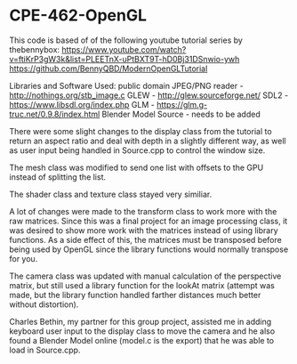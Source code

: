 # CPE-462-OpenGL

This code is based of of the following youtube tutorial series by thebennybox:
https://www.youtube.com/watch?v=ftiKrP3gW3k&list=PLEETnX-uPtBXT9T-hD0Bj31DSnwio-ywh
https://github.com/BennyQBD/ModernOpenGLTutorial

Libraries and Software Used:
public domain JPEG/PNG reader - http://nothings.org/stb_image.c
GLEW - http://glew.sourceforge.net/
SDL2 - https://www.libsdl.org/index.php
GLM - https://glm.g-truc.net/0.9.8/index.html
Blender Model Source - needs to be added

There were some slight changes to the display class from the tutorial to return an aspect ratio and deal with depth in a slightly different way, as well as user input being handled in Source.cpp to control the window size.

The mesh class was modified to send one list with offsets to the GPU instead of splitting the list.

The shader class and texture class stayed very similiar.

A lot of changes were made to the transform class to work more with the raw matrices. Since this was a final project for an image processing class, it was desired to show more work with the matrices instead of using library functions. As a side effect of this, the matrices must be transposed before being used by OpenGL since the library functions would normally transpose for you.

The camera class was updated with manual calculation of the perspective matrix, but still used a library function for the lookAt matrix (attempt was made, but the library function handled farther distances much better without distortion).

Charles Bethin, my partner for this group project, assisted me in adding keyboard user input to the display class to move the camera and he also found a Blender Model online (model.c is the export) that he was able to load in Source.cpp.


